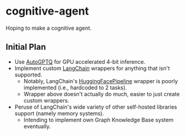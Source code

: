 # cognitive-agent

Hoping to make a cognitive agent.

## Initial Plan

- Use [AutoGPTQ](https://github.com/PanQiWei/AutoGPTQ) for GPU accelerated 4-bit inference.
- Implement custom [LangChain](https://github.com/hwchase17/langchain) wrappers for anything that isn't supported.
  - Notably, LangChain's [HuggingFacePipeline](https://python.langchain.com/en/latest/reference/modules/llms.html#langchain.llms.HuggingFacePipeline) wrapper is poorly implemented (i.e., hardcoded to 2 tasks).
  - Wrapper above doesn't actually do much, easier to just create custom wrappers.
- Peruse of LangChain's wide variety of other self-hosted libraries support (namely memory systems).
  - Intending to implement own Graph Knowledge Base system eventually.
